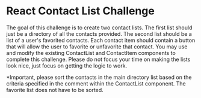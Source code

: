 # React Contact List Challenge

The goal of this challenge is to create two contact lists. The first list should just be a directory of all the contacts provided. The second list should be a list of a user's favorited contacts. Each contact item should contain a button that will allow the user to favorite or unfavorite that contact. You may use and modify the existing ContactList and ContactItem components to complete this challenge. Please do not focus your time on making the lists look nice, just focus on getting the logic to work.

\*Important, please sort the contacts in the main directory list based on the criteria specified in the comment within the ContactList component. The favorite list does not have to be sorted.
